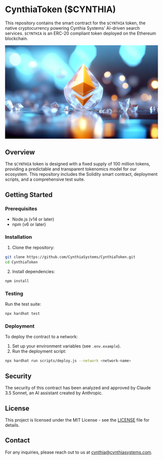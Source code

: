 # CynthiaToken ($CYNTHIA)

This repository contains the smart contract for the `$CYNTHIA` token, the native cryptocurrency powering Cynthia Systems' AI-driven search services. `$CYNTHIA` is an ERC-20 compliant token deployed on the Ethereum blockchain.

![CynthiaToken](docs/CynthiaToken.png)

## Overview

The `$CYNTHIA` token is designed with a fixed supply of 100 million tokens, providing a predictable and transparent tokenomics model for our ecosystem. This repository includes the Solidity smart contract, deployment scripts, and a comprehensive test suite.

## Getting Started

### Prerequisites

- Node.js (v14 or later)
- npm (v6 or later)

### Installation

1. Clone the repository:

```bash
git clone https://github.com/CynthiaSystems/CynthiaToken.git
cd CynthiaToken
```

2. Install dependencies:

```bash
npm install
```

### Testing

Run the test suite:

```bash
npx hardhat test
```

### Deployment

To deploy the contract to a network:

1. Set up your environment variables (see `.env.example`).
2. Run the deployment script:

```bash
npx hardhat run scripts/deploy.js --network <network-name>
```

## Security

The security of this contract has been analyzed and approved by Claude 3.5 Sonnet, an AI assistant created by Anthropic.

## License

This project is licensed under the MIT License - see the [LICENSE](LICENSE) file for details.

## Contact

For any inquiries, please reach out to us at [cynthia@cynthiasystems.com](mailto:contact@cynthiasystems.com).

